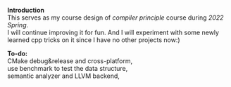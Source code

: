 **Introduction** <br>
This serves as my course design of *compiler principle* course during *2022 Spring*. <br>
I will continue improving it for fun. And I will experiment with some newly learned cpp tricks on it since I have no other projects now:) <br>


**To-do:** <br>
CMake debug&release and cross-platform, <br>
use benchmark to test the data structure, <br>
semantic analyzer and LLVM backend, <br>

